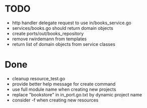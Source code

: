 # TODO
- http handler delegate request to use in/books_service.go
- services/books.go should return domain objects
- create ports/out/books_repository
- remove rwirdemann from templates
- return list of domain objects from service classes

# Done
- cleanup resource_test.go
- provide better help message for create command
- use full module name when creating new projects
- replace "bookstore" in in_port.go.txt by dynamic project name
- consider -f when creating new resources
